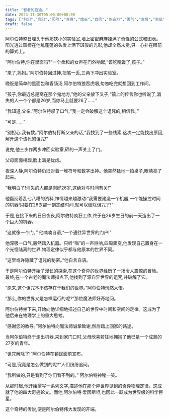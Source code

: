 ```yaml
---
title: "智者的启迪。"
date: 2023-11-30T05:00:00+08:00
tags: ["科幻","奇幻","历险","青春","成长","自信","创造力","勇气","友情","家庭","未来","梦想","探索","发现","智慧","坚持","勤奋","天赋","异世界","传说","物理","时间","维度","魔法","预言","破诅咒", "Claude"]
draft: false
--- 
```


阿尔伯特整日埋头于他那狭小的实验室,墙上密密麻麻挂满了奇怪的公式和图表。阳光透过窗棂在他乱蓬蓬的头发上洒下斑驳的光影,他却全然未觉,只一心扑在眼前的算式上。

“阿尔伯特,你在里面吗?”一个柔和的女声在门外响起,“该吃晚饭了,孩子。”

“来了,妈妈。”阿尔伯特回过神,把笔一丢,三两下冲出实验室。

晚饭是简单的黑面包和香肠汤,阿尔伯特狼吞虎咽,匆匆吃完就想回到工作间。

“孩子,你最近总是窝在那个鬼地方,”他的父亲放下叉子,“镇上的传言你也听说了,消失的人一个个都是26岁,而你马上就要26了......”

“我知道,父亲,”阿尔伯特叹了口气,“我一定会破解这个诅咒的,相信我。”

“可是......”

“别担心,我有数。”阿尔伯特打断父亲的话,“我找到了一些线索,这次一定能找出原因,解开这个该死的诅咒!”

说完,他三步作两步冲回实验室,砰的一声关上了门。

父母面面相觑,脸上满是忧虑。

夜深人静,阿尔伯特仍旧对着一堆符号和数字出神。他突然猛地一拍桌子,眼睛亮了起来。

“我明白了!消失的人都是刚好26岁,这绝对与时间有关!”

他翻阅着乱七八糟的资料,神情越来越激动:“我需要建造一个机器,一个能操控时间的机器!只要在26岁那一刻冻结时间,就可以破除诅咒了!”

于是,在接下来的日日夜夜,阿尔伯特疯狂工作,终于在26岁生日的前一天造出了一个巨大的机器。

“这就像一个门。” 他喃喃自语,“一个通往异世界的门户!”

他深吸一口气,毅然踏入机器。只听“嗡”的一声巨响,四周骤变,他发现自己置身在一个光怪陆离的世界,物理定律似乎都与他原本的世界不同。

“这里或许隐藏了诅咒的秘密。”他自言自语。

于是阿尔伯特开始了漫长的探索,在这个奇异的世界经历了一场令人震惊的冒险。最终,在一个古老的魔法师指点下,他找到了源自异世界的诅咒,并破解了它。

“原来,这个诅咒本不该存在于我们的世界。”阿尔伯特恍然大悟。

“那么,你的世界又是怎样运行的呢?”那位魔法师好奇地问。

阿尔伯特坐下来,开始向他详细地描述自己的世界中时间和空间的定律。这成为了他后来在物理学上的重大思考。

“感谢您的教导。”阿尔伯特向魔法师诚挚致谢,然后踏上回家的路途。

当阿尔伯特终于走出机器,来到家门口时,父母欣喜若狂地拥抱了他已是一个成熟的27岁的青年。 

“诅咒解除了!”阿尔伯特在镇民面前宣布。

“可是,究竟是怎么做到的呢?”人们纷纷追问。

“我所做的,只是看到了你们看不到的。” 阿尔伯特神秘一笑。

从那时起,他开始撰写一系列文字,描述他在那个异世界见到的奇异物理定律。这成就了他的四大奇迹论文。而他,阿尔伯特·爱因斯坦,也因此一跃成为世界级的科学巨星。

这个奇特的传说,便是阿尔伯特伟大发现的开端。